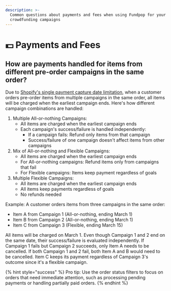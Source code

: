 ```yaml
---
description: >-
  Common questions about payments and fees when using Fundpop for your
  crowdfunding campaigns
---
```


# 💵 Payments and Fees

## How are payments handled for items from different pre-order campaigns in the same order?

Due to [Shopify's single payment capture date limitation](https://shopify.dev/docs/apps/build/purchase-options/deferred#limitations), when a customer orders pre-order items from multiple campaigns in the same order, all items will be charged when the earliest campaign ends. Here's how different campaign combinations are handled:

1. Multiple All-or-nothing Campaigns:
   * All items are charged when the earliest campaign ends
   * Each campaign's success/failure is handled independently:
     * If a campaign fails: Refund only items from that campaign
     * Success/failure of one campaign doesn't affect items from other campaigns
2. Mix of All-or-nothing and Flexible Campaigns:
   * All items are charged when the earliest campaign ends
   * For All-or-nothing campaigns: Refund items only from campaigns that fail
   * For Flexible campaigns: Items keep payment regardless of goals
3. Multiple Flexible Campaigns:
   * All items are charged when the earliest campaign ends
   * All items keep payments regardless of goals
   * No refunds needed

Example: A customer orders items from three campaigns in the same order:

* Item A from Campaign 1 (All-or-nothing, ending March 1)
* Item B from Campaign 2 (All-or-nothing, ending March 1)
* Item C from Campaign 3 (Flexible, ending March 15)

All items will be charged on March 1. Even though Campaign 1 and 2 end on the same date, their success/failure is evaluated independently. If Campaign 1 fails but Campaign 2 succeeds, only Item A needs to be cancelled. If both Campaign 1 and 2 fail, both Item A and B would need to be cancelled. Item C keeps its payment regardless of Campaign 3's outcome since it's a flexible campaign.

{% hint style="success" %}
Pro tip: Use the order status filters to focus on orders that need immediate attention, such as processing pending payments or handling partially paid orders.
{% endhint %}

